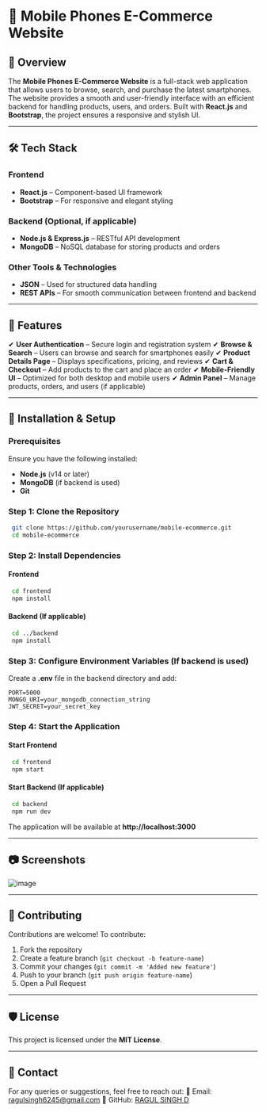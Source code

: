 # 📱 Mobile Phones E-Commerce Website

## 📌 Overview
The **Mobile Phones E-Commerce Website** is a full-stack web application that allows users to browse, search, and purchase the latest smartphones. The website provides a smooth and user-friendly interface with an efficient backend for handling products, users, and orders. Built with **React.js** and **Bootstrap**, the project ensures a responsive and stylish UI.

---

## 🛠 Tech Stack
### **Frontend**
- **React.js** – Component-based UI framework
- **Bootstrap** – For responsive and elegant styling

### **Backend (Optional, if applicable)**
- **Node.js & Express.js** – RESTful API development
- **MongoDB** – NoSQL database for storing products and orders

### **Other Tools & Technologies**
- **JSON** – Used for structured data handling
- **REST APIs** – For smooth communication between frontend and backend

---

## 📜 Features
✔ **User Authentication** – Secure login and registration system
✔ **Browse & Search** – Users can browse and search for smartphones easily
✔ **Product Details Page** – Displays specifications, pricing, and reviews
✔ **Cart & Checkout** – Add products to the cart and place an order
✔ **Mobile-Friendly UI** – Optimized for both desktop and mobile users
✔ **Admin Panel** – Manage products, orders, and users (if applicable)

---

## 🚀 Installation & Setup
### **Prerequisites**
Ensure you have the following installed:
- **Node.js** (v14 or later)
- **MongoDB** (if backend is used)
- **Git**

### **Step 1: Clone the Repository**
```bash
 git clone https://github.com/yourusername/mobile-ecommerce.git
 cd mobile-ecommerce
```

### **Step 2: Install Dependencies**
#### **Frontend**
```bash
 cd frontend
 npm install
```

#### **Backend (If applicable)**
```bash
 cd ../backend
 npm install
```

### **Step 3: Configure Environment Variables (If backend is used)**
Create a **.env** file in the backend directory and add:
```
PORT=5000
MONGO_URI=your_mongodb_connection_string
JWT_SECRET=your_secret_key
```

### **Step 4: Start the Application**
#### **Start Frontend**
```bash
 cd frontend
 npm start
```

#### **Start Backend (If applicable)**
```bash
 cd backend
 npm run dev
```

The application will be available at **http://localhost:3000**

---

## 📷 Screenshots

![image](https://github.com/user-attachments/assets/cfc7c7fb-d111-4359-81bb-07ce278250e0)


---

## 🤝 Contributing
Contributions are welcome! To contribute:
1. Fork the repository
2. Create a feature branch (`git checkout -b feature-name`)
3. Commit your changes (`git commit -m 'Added new feature'`)
4. Push to your branch (`git push origin feature-name`)
5. Open a Pull Request

---

## 🛡 License
This project is licensed under the **MIT License**.

---

## 📧 Contact
For any queries or suggestions, feel free to reach out:
📩 Email: ragulsingh6245@gmail.com
🔗 GitHub: [RAGUL SINGH D](https://github.com/RagulRS)


